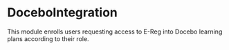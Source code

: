 # DoceboIntegration

This module enrolls users requesting access to E-Reg into Docebo learning plans according to their role.
